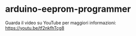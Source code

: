 # arduino-eeprom-programmer

Guarda il video su YouTube per maggiori informazioni: https://youtu.be/tf2nkfhTcg8
